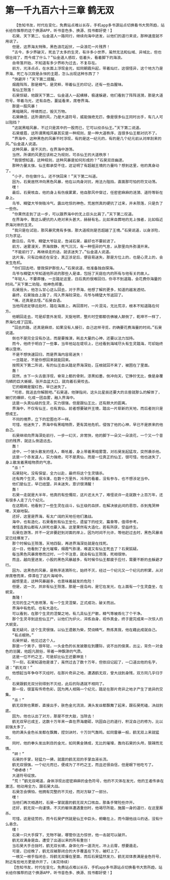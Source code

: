 # 第一千九百六十三章 鹤无双
        【告知书友，时代在变化，免费站点难以长存，手机app多书源站点切换看书大势所趋，站长给你推荐的这个换源APP，听书音色多、换源、找书都好使！】
       石昊、天下第二、仙金道人一路同行，继续向海中进发，以他们的道行来说，那种速度就不用说了。
       但是，这界海太特殊，黑色浪花起伏，一朵浪花一片残界！
       “古今，多少界破灭，死去了太多的生灵，有许多小世界，虽然无法和仙域、异域比，但也很壮阔了，而今成了什么？”仙金道人感叹，低着头，看着脚下的海浪。
       自帝落开始，不知道有多少界称为过去，不复存在。
       前方，光泽点点，在水面上浮现金光，如同朝霞升起，带着灿烂，这很怪异，这个地方乃是界海，死亡与沉寂是永恒的主题，怎么出现这种东西了？
       “快避开！”天下第二提醒。
       烟霞阵阵，那是精气，是灵粹，带着仙王的印记，还有一些血腥味。
       有仙王殒落！
       石昊惊疑，他跟天下第二、仙金道人一起横移，极速躲避，他们看到了阵阵涟漪，那是大道符号，带着乌光，还有血色，蔓延看来，席卷界海。
       那是一股风暴！
       黑暗飓风，呼啸而过，毁灭万物。
       石昊确信，这所谓的风，乃是大道符号，威能强绝无匹，像是很多仙王同时出手，有几人可以阻挡？
       “这就黑暗风暴，不过只是其中的一股而已，它可以绞杀仙王。”天下第二说道。
       石昊蹙眉，这所谓黑暗风暴其实是一种规则，是一种大道秩序，连很多仙王都对抗不了。
       “界海中，这种黑色的风暴不时浮现，有的是这一纪元的，有的是几个纪元前从对岸刮来的风。”仙金道人说道。
       这种风暴，是不灭的，在界海中游荡。
       当然，所谓的风更应该称之为规则，可杀仙王的大道秩序！
       “我很想知道，这种规则，这种风暴是如何形成的？”石昊双目幽邃。
       那种力量太强，仙王都承受不住，这证明了有超越王境的力量吗？想到这里，他的真身动了。
       “小子，你在做什么，还不快回来！”天下第二叫道。
       因为，石昊居然冲向黑色风暴，他在以肉身对抗，用法力阻挡，直面那可怕的符文动荡。
       噗！
       最后，石昊咳血，他的身上有伤痕累累，他自那风中穿过，任密密麻麻的涟漪、道符等斩在身上。
       鸟爷、精璧大爷倒吸冷气，露出吃惊的神色，荒居然真的硬抗了过来，并未殒落，只是负了一些伤。
       “你果然走到了这一步，可以跟界海中的无上巨头比肩了。”天下第二叹道。
       在界海中，敢这么硬抗的人绝对来头甚大，赫赫有名，比如来自葬地的无上强者，比如临近界海对岸的生灵。
       “我只是在试验，那风暴究竟有多强，那大道规则是否超越了王境。”石昊说道，以身涉险，只为求证。
       数日后，鸟爷、精璧大爷驻足，告诫石昊，最好也不要前进了。
       前方，迷雾漫天，界海寂静，死气沉沉，有一种怪异的气息，从那里向外弥漫开来。
       “不能前行了，再继续走的话，就该迷失了。”仙金道人说道。
       这片海，只有边缘还在安全，真正涉足后，便容易迷失，那是方位上的，也是心灵上的，会发生危机。
       “你们回去吧，替我保护那些人。”石昊说道，他准备独自探海。
       鸟爷与精璧大爷知道他所说的那些人是谁，包括了天庭在内的所有与他有关的故人。
       “年轻人，不要莽撞，一旦踏足这里，日后真的很难回归，你寻不到道路，会花费你海量的时间。”天下第二劝阻，他神色郑重。
       石昊摇头，他怎么甘心这么回去，对于界海，他想了解的更多，知道的越发透彻。
       最终，石昊独自上路了，闯入界海较深处，鸟爷与精璧大爷返回了。
       “咦，还真是古怪。”石昊自语。
       当他闯进足够远处时，踏在海面上，再回首时，一片混沌，无比荒凉，根本不知道路在何方。
       他朝回走去，可是却意外发现，天旋地转，整片时空都都仿佛被人颠倒了，乾坤不一样了，界海化成了囚笼。
       “回去的路，还真是麻烦，如果没有人接引，自己这样寻觅，的确要花费海量的时间。”石昊说道。
       倒也不是完全没有办法，而是要推演，耗去大量的心神，还要以法力加持。
       而今，他终于明白了一些事，当年他站在堤坝上，已经看到海域尽头有生灵踏海，可却始终难以登岸。
       不是不想快速回归，而是界海内容易迷失！
       一旦踏足，不是你想回来就能回来。
       按照天下第二所说，有的仙王自从踏足界海深处，压根就回不来了，被困在了里面。
       轰！
       突然，水下一头古兽浮现，脊背上都的骨刺，漆黑如墨，倒冲向天，它狰狞无比，像是身覆乌鳞的巨大蜥蜴，张开血盆大口，就向着石昊咬去。
       它的眼睛是猩红色，早已迷失了。
       “可悲，我送去你解脱吧。”石昊道，他弹指间，这头比星辰还要大的古兽就那么的解体了，被打的爆碎，化成一团血雾，融入界海中。
       这是一头真仙级的生灵，实力很强，但是跟仙王比，还有颇大的距离。
       界海中，不仅有仙王，也有真仙，前者想要破开王境，踏出一片崭新的天地，而后者则只是想成王。
       不同的境界，立下的宏图也不一样。
       可惜，他迷失了，界海中有黑暗物质，更有其他危机，侵蚀了他的心神，早已不是原来的他自己。
       石昊继续向界海深处前行，一步一幻灭，非常快，他的脚下一朵又一朵浪花，一个又一个昔日的残界，就这么倒退远去。
       轰！
       途中，一个披头散发的怪人，嘶吼着，身上带着黑暗雾霭，对石昊发起猛攻，突然袭杀他。
       这是一个赤发道人，实力强绝，可不是真仙，而是一位真正的仙王，很可惜，他也迷失了，身上散发着黑暗物质的气息。
       “杀！”
       石昊轻叱，没有保留，全力以赴，最终将这个生灵镇杀。
       还有两个生灵，很冷漠，在数十万里外，冷冽的看着，没有参与，也不想涉足当中。
       他们是仙王，早已结盟，并未迷失，意识很清醒！
       轰！
       石昊一走就是大半年，他真的有些慨叹，这片还太大了，难怪说许一走就数十上百万年，还有很多人走了几个纪元。
       在这期间，他看到了一些生灵在战斗，仙王级的血拼，在解决彼此间的恩怨，杀到鬼哭神嚎，天崩地裂。
       还好，这里是界海，有太广阔的天地任他们激战。
       海中，也有造化，石昊看到有仙王坐化，遗留下的经文、篇章等，值得参考。
       难怪连真仙都有人拼死也要入海，这里果然有大造化，若有所获，受益终生。
       石昊在游荡，并不一定非要赶到对面的岸上，因为时间不允许，等他赶过去时，黑色风暴肯定已经爆发了。
       那个时候仙王殒落，天地四裂，再进界海深处就是在找死。
       这一日，他看到了金光璀璨，烟霞气弥漫，难道又有仙王死去了？石昊狐疑。
       每当黑色风暴席卷而过时，一个不注意，就会有仙王殒落，死相很惨。
       而且，越向里进发，小股的黑色风暴越多，有时候令仙王都疲于应付，需要不断的去躲避才行。
       因为，这黑色的风暴，是秩序涟漪所化，始终不灭，经过一个纪元又一个纪元的积累，从对岸席卷而来，停滞在了这片海域中。
       越想里走，这种风暴越多，也意味着越发的危险！
       但是，这一次，并非有仙王殒落，那是一座岛屿，是它在发光，在上面有一个生灵盘坐，在蜕变。
       轰隆！
       无穷的生之气息喷薄，有一个生灵涅槃，正式成功，破关而出。
       界海中有危机，也有大造化。
       可以看到，在那个生灵的涅槃之地，有几具仙王尸骸，精气等被炼化了个干净。
       那个生灵寻到这些仙王尸，以他们为炉火，淬炼自身，视作真金，终于是完成来一次惊人的大蜕变。
       毫无疑问，这个生灵很强，以仙王遗骸为柴，焚烧精气，熬炼真我，他在藉此成就自己。
       “有点眼熟。”
       石昊怀疑，他见过这个人。
       那是一个男子，很年轻，一头金色的长发披散在到腰际，说不出的俊美，出尘，背负一对金色的羽翼，他超凡脱俗，带着一种飘渺的气质。
       这是一位不朽之王，可是却比仙王还要神圣！
       下一刻，石昊知道他是谁了，虽然过去了数十万年，但依旧记起了，一口道出他的名字，道：“鹤无双！”
       他想起当年争夺不灭经时，在那片奇异之地，遭遇鹤无双，曾大战到身残，双方同几乎归于尽。
       石昊跟鹤无双分别得到不灭经，此后的际遇就不相同了。
       那一役，很富有传奇色彩，因为两人相隔一个纪元，踏足在那片奇异之地才产生了诡异的交集。
       “杀！”
       鹤无双倒也果断，直接出手，肤色金光流淌，满头发丝都飘舞了起来，跟石昊死磕，决战到底。
       因为，他也认出了对方，那是不世大敌，当除去！
       鹤无双早已成王，这数十万年来一直在界海磨砺，巩固自己的道行，积淀自己的修为，比以前强太多了。
       他的满头金色长发都在飘舞，捏剑诀时，十万剑气轰鸣，如同雷暴一般，鹤无双上来就猛攻。
       同时，他的拳头发出刺目的金光，如同黄金铸成，无比的璀璨，轰向石昊的头颅，狠辣而无情。
       “砰！”
       石昊的手掌，轻猛力一拂，就震的鹤无双的手掌血液长流。
       鹤无双很强，一个纪元而已，便成为了不朽之王，而且还很自信，但是眼下他吃亏了。
       “哧哧哧！”
       大道符号绽放。
       “荒！”鹤无双喝道，身体浮现出密密麻麻的金色符号，他的不灭体在发光，他的王者传承在激活，他动用全力，跟石昊大战。
       石昊怎会惧怕，他拥有完整的不灭经，而对方缺了一部分。
       噗！
       当他们再次相遇时，石昊一掌就震的鹤无双大口咳血，那条手臂险些炸开。
       还好，鹤无双一向谨慎，不灭的躯体遭遇重创时，他竭尽所能，施展一身的道行，在这里厮杀。
       可惜，这是徒劳的，而今石昊俨然就是仙王中巨头，俯瞰在上，而今跟他战斗的话，没有什么悬念。
       噗！
       石昊一只大手探下，无物不破，哪管你法力惊世，他一击就可以破开。
       鹤无双满身是血，遭受了出道以来的所有重创！
       当石昊大手合拢时，鹤无双长啸，身体化作一道流光，冲上云霄，想要遁走。
       可是，已经晚了，鹤无双被那闭合的大手覆盖在下方，被盯上了。
       一根又一根手指闭合，将鹤无双攥在里面，而后石昊猛然发力，鹤无双体表满是金色符号，附近有些地方更是炸开了。（未完待续）
       【告知书友，时代在变化，免费站点难以长存，手机app多书源站点切换看书大势所趋，站长给你推荐的这个换源APP，听书音色多、换源、找书都好使！】